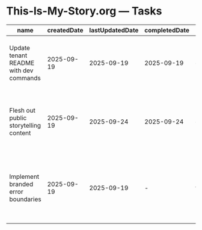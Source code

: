 # This-Is-My-Story.org — Tasks

| name                                   | createdDate | lastUpdatedDate | completedDate | status   | description                                                                 |
| -------------------------------------- | ----------- | --------------- | ------------- | -------- | --------------------------------------------------------------------------- |
| Update tenant README with dev commands | 2025-09-19  | 2025-09-19      | 2025-09-19    | complete | Clarified environment variables and pnpm filters for the storytelling microsite. |
| Flesh out public storytelling content  | 2025-09-19  | 2025-09-24      | 2025-09-24    | complete | Replace placeholder copy with author bios, program descriptions, and call-to-action links. |
| Implement branded error boundaries     | 2025-09-19  | 2025-09-19      | -             | todo     | Add React Router fallback pages that keep the tone aligned with the storytelling brand. |
